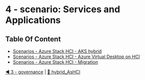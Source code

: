 # 4 - scenario: Services and Applications

## Table Of Content
- [Scenarios - Azure Stack HCI - AKS hybrid](./aksworkload/readme.md)
- [Scenarios - Azure Stack HCI - Azure Virtual Desktop on HCI](./avd/readme.md)
- [Scenarios - Azure Stack HCI - Migration](./migration/readme.md)
    

[◀ 3 - governance](../3%20-%20governance/readme.md) | [🔼 hybrid_AsHCI](../readme.md)